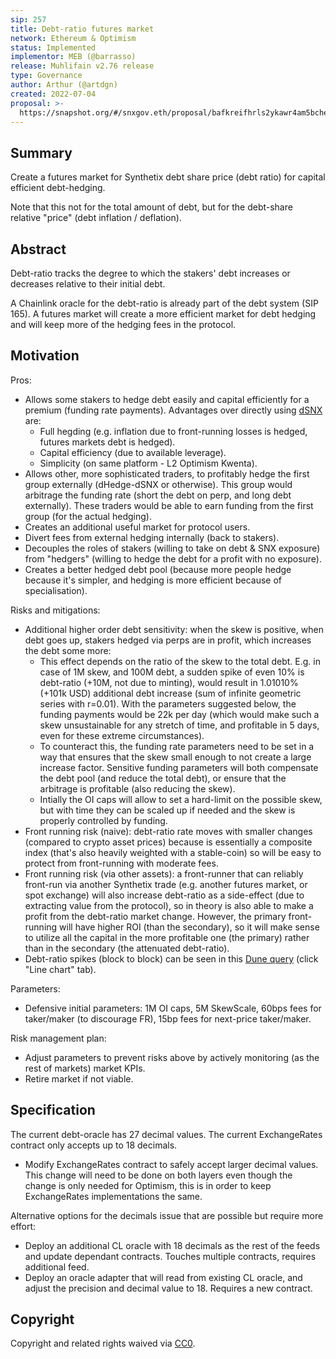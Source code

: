 ```yaml
---
sip: 257
title: Debt-ratio futures market  
network: Ethereum & Optimism
status: Implemented
implementor: MEB (@barrasso)
release: Muhlifain v2.76 release
type: Governance
author: Arthur (@artdgn)
created: 2022-07-04
proposal: >-
  https://snapshot.org/#/snxgov.eth/proposal/bafkreifhrls2ykawr4am5bchexaj7wvufu7jufrfyzchfa5ysfc3fkffwu
---
```


## Summary

Create a futures market for Synthetix debt share price (debt ratio) for capital efficient debt-hedging.

Note that this not for the total amount of debt, but for the debt-share relative "price" (debt inflation / deflation).

## Abstract

Debt-ratio tracks the degree to which the stakers' debt increases or decreases relative to their initial debt. 

A Chainlink oracle for the debt-ratio is already part of the debt system (SIP 165). A futures market will create a more efficient market for debt hedging and will keep more of the hedging fees in the protocol.

## Motivation

Pros:
- Allows some stakers to hedge debt easily and capital efficiently for a premium (funding rate payments). Advantages over directly using [dSNX](https://docs.dhedge.org/dhedge-original-pools/v2-snx-debt-mirror) are: 
  - Full hegding (e.g. inflation due to front-running losses is hedged, futures markets debt is hedged).
  - Capital efficiency (due to available leverage).
  - Simplicity (on same platform - L2 Optimism Kwenta).
- Allows other, more sophisticated traders, to profitably hedge the first group externally (dHedge-dSNX or otherwise). This group would arbitrage the funding rate (short the debt on perp, and long debt externally). These traders would be able to earn funding from the first group (for the actual hedging).
- Creates an additional useful market for protocol users.
- Divert fees from external hedging internally (back to stakers).
- Decouples the roles of stakers (willing to take on debt & SNX exposure) from "hedgers" (willing to hedge the debt for a profit with no exposure).   
- Creates a better hedged debt pool (because more people hedge because it's simpler, and hedging is more efficient because of specialisation).

Risks and mitigations:
- Additional higher order debt sensitivity: when the skew is positive, when debt goes up, stakers hedged via perps are in profit, which increases the debt some more:
  - This effect depends on the ratio of the skew to the total debt. E.g. in case of 1M skew, and 100M debt, a sudden spike of even 10% is debt-ratio (+10M, not due to minting), would result in 1.01010% (+101k USD) additional debt increase (sum of infinite geometric series with r=0.01). With the parameters suggested below, the funding payments would be 22k per day (which would make such a skew unsustainable for any stretch of time, and profitable in 5 days, even for these extreme circumstances).
  - To counteract this, the funding rate parameters need to be set in a way that ensures that the skew small enough to not create a large increase factor. Sensitive funding parameters will both compensate the debt pool (and reduce the total debt), or ensure that the arbitrage is profitable (also reducing the skew).
  - Intially the OI caps will allow to set a hard-limit on the possible skew, but with time they can be scaled up if needed and the skew is properly controlled by funding.
- Front running risk (naive): debt-ratio rate moves with smaller changes (compared to crypto asset prices) because is essentially a composite index (that's also heavily weighted with a stable-coin) so will be easy to protect from front-running with moderate fees.
- Front running risk (via other assets): a front-runner that can reliably front-run via another Synthetix trade (e.g. another futures market, or spot exchange) will also increase debt-ratio as a side-effect (due to extracting value from the protocol), so in theory is also able to make a profit from the debt-ratio market change. However, the primary front-running will have higher ROI (than the secondary), so it will make sense to utilize all the capital in the more profitable one (the primary) rather than in the secondary (the attenuated debt-ratio).
- Debt-ratio spikes (block to block) can be seen in this [Dune query](https://dune.com/queries/1003561) (click "Line chart" tab). 

Parameters:
- Defensive initial parameters: 1M OI caps, 5M SkewScale, 60bps fees for taker/maker (to discourage FR), 15bp fees for next-price taker/maker.   

Risk management plan:
- Adjust parameters to prevent risks above by actively monitoring (as the rest of markets) market KPIs. 
- Retire market if not viable.

## Specification

The current debt-oracle has 27 decimal values. The current ExchangeRates contract only accepts up to 18 decimals.
  - Modify ExchangeRates contract to safely accept larger decimal values. This change will need to be done on both layers
even though the change is only needed for Optimism, this is in order to keep ExchangeRates implementations the same.

Alternative options for the decimals issue that are possible but require more effort:
- Deploy an additional CL oracle with 18 decimals as the rest of the feeds and update dependant contracts. Touches multiple contracts, requires additional feed. 
- Deploy an oracle adapter that will read from existing CL oracle, and adjust the precision and decimal value to 18. Requires a new contract.

## Copyright

Copyright and related rights waived via [CC0](https://creativecommons.org/publicdomain/zero/1.0/).
